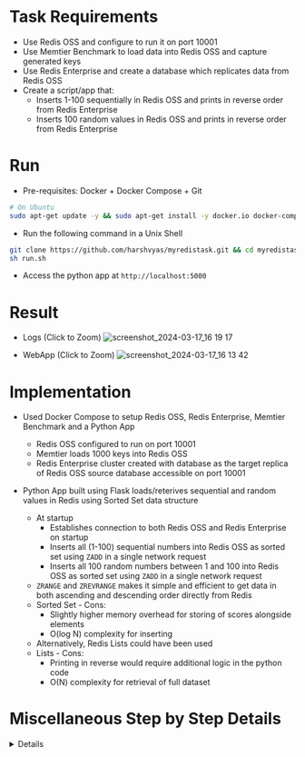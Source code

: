 # Task Requirements

- Use Redis OSS and configure to run it on port 10001
- Use Memtier Benchmark to load data into Redis OSS and capture generated keys
- Use Redis Enterprise and create a database which replicates data from Redis OSS
- Create a script/app that:
  - Inserts 1-100 sequentially in Redis OSS and prints in reverse order from Redis Enterprise
  - Inserts 100 random values in Redis OSS and prints in reverse order from Redis Enterprise

# Run

- Pre-requisites: Docker + Docker Compose + Git
```bash
# On Ubuntu
sudo apt-get update -y && sudo apt-get install -y docker.io docker-compose git
```

- Run the following command in a Unix Shell 
```bash
git clone https://github.com/harshvyas/myredistask.git && cd myredistask
sh run.sh
```
- Access the python app at `http://localhost:5000`

# Result

- Logs (Click to Zoom)
![screenshot_2024-03-17_16 19 17](https://github.com/harshvyas/myredistask/assets/2585335/49e8eded-7cc7-4d74-8c10-8cfdbf4c5d6b)

- WebApp (Click to Zoom)
![screenshot_2024-03-17_16 13 42](https://github.com/harshvyas/myredistask/assets/2585335/dcb3f28f-d7df-4473-8b9f-4cdf22fb7527)

# Implementation

- Used Docker Compose to setup Redis OSS, Redis Enterprise, Memtier Benchmark and a Python App
  - Redis OSS configured to run on port 10001
  - Memtier loads 1000 keys into Redis OSS
  - Redis Enterprise cluster created with database as the target replica of Redis OSS source database accessible on port 10001
  
- Python App built using Flask loads/reterives sequential and random values in Redis using Sorted Set data structure 
  - At startup
    - Establishes connection to both Redis OSS and Redis Enterprise on startup 
    - Inserts all (1-100) sequential numbers into Redis OSS as sorted set using `ZADD` in a single network request
    - Inserts all 100 random numbers between 1 and 100 into Redis OSS as sorted set using `ZADD` in a single network request
  - `ZRANGE` and `ZREVRANGE` makes it simple and efficient to get data in both ascending and descending order directly from Redis
  - Sorted Set - Cons: 
    - Slightly higher memory overhead for storing of scores alongside elements
    - O(log N) complexity for inserting
  - Alternatively, Redis Lists could have been used
  - Lists - Cons: 
    - Printing in reverse would require additional logic in the python code 
    - O(N) complexity for retrieval of full dataset

# Miscellaneous Step by Step Details

<details>

## 1. Clone 

```bash
git clone https://github.com/harshvyas/myredistask.git && cd myredistask
```

## 2. Build 

```bash
docker-compose build
```

## 3. Start

```bash
docker-compose up -d
```

## 4. Check Redis OSS Logs 

```bash
docker-compose logs my_redis_oss
```

## 5. Check Redis Enterprise Logs

```bash
docker-compose logs my_redis_enterprise
```

## 6. Check Memtier Logs

```bash
docker-compose logs my_memtier_benchmark | more
```

## 7. Check Memtier Result

```bash
docker exec -it `docker ps -aqf "name=my_redis_oss"` bash -c 'redis-cli -p 10001 KEYS "memtier-*"' > keys.txt && cat keys.txt
```

## 8. Setup Cluster and Create Database in Redis Enterprise cluster.local to replicate from Redis OSS

```bash
# wait for redis enterprise to become healthy
echo "Waiting for Redis Enterprise bootstrap to become healthy..."
until curl -k https://localhost:8443 >/dev/null 2>&1; do
    echo "Waiting for Redis Enterprise bootstrap to become healthy...";
    sleep 60;
done

# create redis enterprise cluster and database for replication
echo "Creating Redis Enterprise cluster and database with replication enabled from Redis OSS..."
docker exec -it `docker ps -aqf "name=my_redis_enterprise"` bash -c '\
    until curl -k https://localhost:9443 >/dev/null 2>&1; \
        do \
            echo "Waiting for Redis Enterprise service to become healthy..."; \
            sleep 5; \
        done \
    && /opt/redislabs/bin/rladmin cluster create name cluster.local username admin@example.com password admin ; \
    sleep 60 ; \
    until curl -u admin@example.com:admin -k https://localhost:9443/v1/clusters >/dev/null 2>&1; \
        do \
            echo "Waiting for Redis Enterprise cluster to become healthy..."; \
            sleep 5; \
        done \
    && curl -u admin@example.com:admin -k -X POST -f https://localhost:9443/v1/bdbs \
    -H "Content-type: application/json" \
    -d '\''{"name":"test","port":12000,"memory_size":107374182,"replica_sources":[{"uri":"redis://my_redis_oss:10001","server_cert":""}],"replica_sync":"enabled"}'\'''
```

## 9. Watch Python App Logs

```bash
docker-compose logs -f my_python_app
```

## 10. Validate from browser 

- http://localhost:5000

## 11. Sample Output from Python App logs after clicking buttons 1,2,3,4 in UI

```bash
my_python_app-1  | Data in Redis Sorted Set (Key: sequential_numbers ) from Redis Instance: [ Redis<ConnectionPool<Connection<host=my_redis_oss,port=10001,db=0>>> ] with Default Order
my_python_app-1  | 1 2 3 4 5 6 7 8 9 10 11 12 13 14 15 16 17 18 19 20 21 22 23 24 25 26 27 28 29 30 31 32 33 34 35 36 37 38 39 40 41 42 43 44 45 46 47 48 49 50 51 52 53 54 55 56 57 58 59 60 61 62 63 64 65 66 67 68 69 70 71 72 73 74 75 76 77 78 79 80 81 82 83 84 85 86 87 88 89 90 91 92 93 94 95 96 97 98 99 100 
my_python_app-1  | ----------
my_python_app-1  | INFO:werkzeug:192.168.112.1 - - [17/Mar/2024 15:31:28] "GET /load-sequential-redis-oss HTTP/1.1" 200 -
my_python_app-1  | Data in Redis Sorted Set (Key: sequential_numbers ) from Redis Instance: [ Redis<ConnectionPool<Connection<host=my_redis_enterprise,port=12000,db=0>>> ] with Reverse Order
my_python_app-1  | 100 99 98 97 96 95 94 93 92 91 90 89 88 87 86 85 84 83 82 81 80 79 78 77 76 75 74 73 72 71 70 69 68 67 66 65 64 63 62 61 60 59 58 57 56 55 54 53 52 51 50 49 48 47 46 45 44 43 42 41 40 39 38 37 36 35 34 33 32 31 30 29 28 27 26 25 24 23 22 21 20 19 18 17 16 15 14 13 12 11 10 9 8 7 6 5 4 3 2 1 
my_python_app-1  | ----------
my_python_app-1  | INFO:werkzeug:192.168.112.1 - - [17/Mar/2024 15:31:30] "GET /load-sequential-redis-enterprise HTTP/1.1" 200 -
my_python_app-1  | Data in Redis Sorted Set (Key: random_numbers ) from Redis Instance: [ Redis<ConnectionPool<Connection<host=my_redis_oss,port=10001,db=0>>> ] with Default Order
my_python_app-1  | 50 24 5 58 70 47 63 57 95 93 59 17 34 96 51 77 94 76 4 67 91 80 1 83 53 35 52 64 22 33 38 28 62 73 16 89 78 19 69 100 54 12 2 90 85 18 61 56 44 43 32 36 13 97 8 75 3 30 45 72 66 71 21 41 55 40 37 87 25 15 31 46 9 65 10 27 84 11 92 82 26 81 23 20 74 68 6 99 49 79 39 42 98 86 60 48 14 29 7 88 
my_python_app-1  | ----------
my_python_app-1  | INFO:werkzeug:192.168.112.1 - - [17/Mar/2024 15:31:31] "GET /load-random-redis-oss HTTP/1.1" 200 -
my_python_app-1  | Data in Redis Sorted Set (Key: random_numbers ) from Redis Instance: [ Redis<ConnectionPool<Connection<host=my_redis_enterprise,port=12000,db=0>>> ] with Reverse Order
my_python_app-1  | 88 7 29 14 48 60 86 98 42 39 79 49 99 6 68 74 20 23 81 26 82 92 11 84 27 10 65 9 46 31 15 25 87 37 40 55 41 21 71 66 72 45 30 3 75 8 97 13 36 32 43 44 56 61 18 85 90 2 12 54 100 69 19 78 89 16 73 62 28 38 33 22 64 52 35 53 83 1 80 91 67 4 76 94 77 51 96 34 17 59 93 95 57 63 47 70 58 5 24 50 
my_python_app-1  | ----------
my_python_app-1  | INFO:werkzeug:192.168.112.1 - - [17/Mar/2024 15:31:33] "GET /load-random-redis-enterprise HTTP/1.1" 200 -
```

## 12. Kill

```bash
docker-compose down
```
</details>
